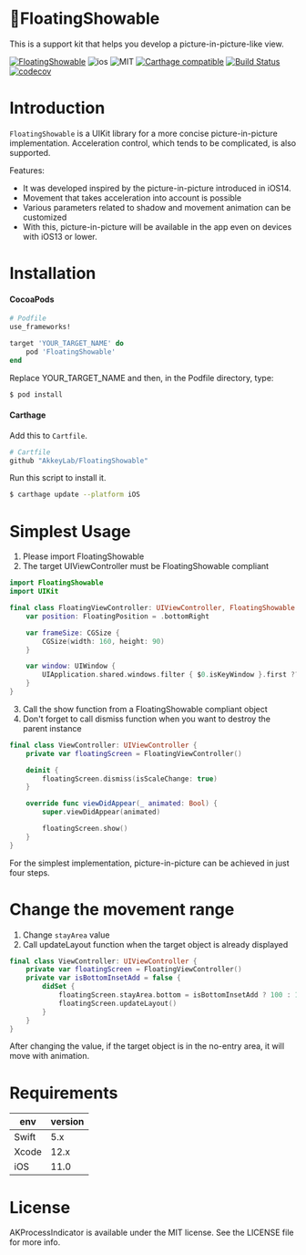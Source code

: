 # 🎈FloatingShowable
This is a support kit that helps you develop a picture-in-picture-like view.

[![FloatingShowable](https://cocoapod-badges.herokuapp.com/v/FloatingShowable/badge.png)](https://cocoapods.org/pods/FloatingShowable)
![ios](https://cocoapod-badges.herokuapp.com/p/FloatingShowable/badge.png)
![MIT](https://cocoapod-badges.herokuapp.com/l/FloatingShowable/badge.png)
[![Carthage compatible](https://img.shields.io/badge/Carthage-compatible-4BC51D.svg?style=flat)](https://github.com/Carthage/Carthage)
[![Build Status](https://travis-ci.com/AkkeyLab/FloatingShowable.svg?branch=main)](https://travis-ci.com/AkkeyLab/FloatingShowable)
[![codecov](https://codecov.io/gh/AkkeyLab/FloatingShowable/branch/main/graph/badge.svg)](https://codecov.io/gh/AkkeyLab/FloatingShowable)

# Introduction
`FloatingShowable` is a UIKit library for a more concise picture-in-picture implementation. Acceleration control, which tends to be complicated, is also supported.

Features:

- It was developed inspired by the picture-in-picture introduced in iOS14.
- Movement that takes acceleration into account is possible
- Various parameters related to shadow and movement animation can be customized
- With this, picture-in-picture will be available in the app even on devices with iOS13 or lower.

# Installation
#### CocoaPods
```ruby
# Podfile
use_frameworks!

target 'YOUR_TARGET_NAME' do
    pod 'FloatingShowable'
end
```
Replace YOUR_TARGET_NAME and then, in the Podfile directory, type:
```sh
$ pod install
```

#### Carthage
Add this to `Cartfile`.
```ruby
# Cartfile
github "AkkeyLab/FloatingShowable"
```
Run this script to install it.
```sh
$ carthage update --platform iOS
```

# Simplest Usage
1. Please import FloatingShowable
2. The target UIViewController must be FloatingShowable compliant
```swift
import FloatingShowable
import UIKit

final class FloatingViewController: UIViewController, FloatingShowable {
    var position: FloatingPosition = .bottomRight

    var frameSize: CGSize {
        CGSize(width: 160, height: 90)
    }

    var window: UIWindow {
        UIApplication.shared.windows.filter { $0.isKeyWindow }.first ?? UIWindow()
    }
}
```
3. Call the show function from a FloatingShowable compliant object
4. Don't forget to call dismiss function when you want to destroy the parent instance
```swift
final class ViewController: UIViewController {
    private var floatingScreen = FloatingViewController()

    deinit {
        floatingScreen.dismiss(isScaleChange: true)
    }

    override func viewDidAppear(_ animated: Bool) {
        super.viewDidAppear(animated)

        floatingScreen.show()
    }
}
```
For the simplest implementation, picture-in-picture can be achieved in just four steps.

# Change the movement range
1. Change `stayArea` value
2. Call updateLayout function when the target object is already displayed
```swift
final class ViewController: UIViewController {
    private var floatingScreen = FloatingViewController()
    private var isBottomInsetAdd = false {
        didSet {
            floatingScreen.stayArea.bottom = isBottomInsetAdd ? 100 : 16
            floatingScreen.updateLayout()
        }
    }
}
```
After changing the value, if the target object is in the no-entry area, it will move with animation.

# Requirements
|env  |version |
|---    |---   |
|Swift  |5.x   |
|Xcode  |12.x  |
|iOS    |11.0  |

# License
AKProcessIndicator is available under the MIT license. See the LICENSE file for more info.
